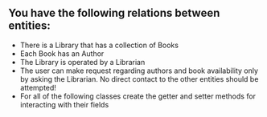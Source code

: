 ## You have the following relations between entities:
- There is a Library that has a collection of Books
- Each Book has an Author
- The Library is operated by a Librarian
- The user can make request regarding authors and book availability only by asking the Librarian. No direct contact to the other entities should be attempted!
- For all of the following classes create the getter and setter methods for interacting with their fields
